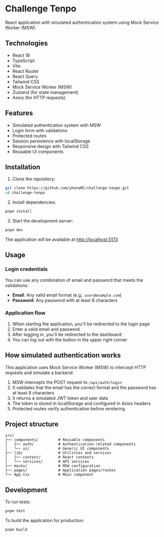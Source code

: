 # Challenge Tenpo

React application with simulated authentication system using Mock Service Worker (MSW).

## Technologies

- React 18
- TypeScript
- Vite
- React Router
- React Query
- Tailwind CSS
- Mock Service Worker (MSW)
- Zustand (for state management)
- Axios (for HTTP requests)

## Features

- Simulated authentication system with MSW
- Login form with validations
- Protected routes
- Session persistence with localStorage
- Responsive design with Tailwind CSS
- Reusable UI components

## Installation

1. Clone the repository:
```bash
git clone https://github.com/yhonaMC/challenge-tenpo.git
cd challenge-tenpo
```

2. Install dependencies:
```bash
pnpm install
```

3. Start the development server:
```bash
pnpm dev
```

The application will be available at [http://localhost:5173](http://localhost:5173)

## Usage

### Login credentials

You can use any combination of email and password that meets the validations:

- **Email**: Any valid email format (e.g.: `user@example.com`)
- **Password**: Any password with at least 8 characters

### Application flow

1. When starting the application, you'll be redirected to the login page
2. Enter a valid email and password
3. After logging in, you'll be redirected to the dashboard
4. You can log out with the button in the upper right corner

## How simulated authentication works

This application uses Mock Service Worker (MSW) to intercept HTTP requests and simulate a backend:

1. MSW intercepts the POST request to `/api/auth/login`
2. It validates that the email has the correct format and the password has at least 8 characters
3. It returns a simulated JWT token and user data
4. The token is stored in localStorage and configured in Axios headers
5. Protected routes verify authentication before rendering

## Project structure

```
src/
├── components/         # Reusable components
│   ├── auth/           # Authentication-related components
│   └── ui/             # Generic UI components
├── lib/                # Utilities and services
│   ├── context/        # React contexts
│   └── services/       # API services
├── mocks/              # MSW configuration
├── pages/              # Application pages/routes
└── App.tsx             # Main component
```

## Development

To run tests:
```bash
pnpm test
```

To build the application for production:
```bash
pnpm build
```